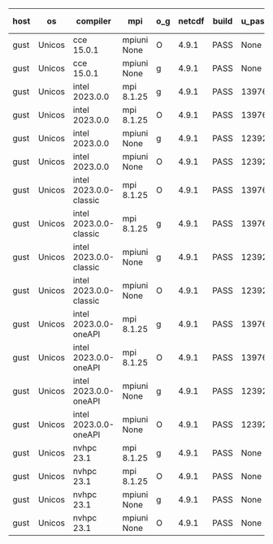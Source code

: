 

| host     | os       | compiler                              | mpi                      | o_g        | netcdf        | build       | u_pass          | u_fail          | s_pass            | s_fail            | e_pass             | e_fail             | nuopc_pass       | nuopc_fail       | artifacts link          |
|----------|----------|---------------------------------------|--------------------------|------------|---------------|-------------|-----------------|-----------------|-------------------|-------------------|--------------------|--------------------|------------------|------------------|-------------------------|
| gust | Unicos | cce 15.0.1 | mpiuni None  | O | 4.9.1  | PASS | None | None | None | None | None | None | None | None | <a href="https://github.com/esmf-org/esmf-test-artifacts/tree/691394b8c065d2ae877a4f98a2919e05d62a4226/fix_buffer-overflow/cce/15.0.1/O/mpiuni/None" target="_blank">691394b</a> | 
| gust | Unicos | cce 15.0.1 | mpiuni None  | g | 4.9.1  | PASS | None | None | None | None | None | None | None | None | <a href="https://github.com/esmf-org/esmf-test-artifacts/tree/da14594defa31b03a493d02b56c28761e3c1212c/fix_buffer-overflow/cce/15.0.1/g/mpiuni/None" target="_blank">da14594</a> | 
| gust | Unicos | intel 2023.0.0 | mpi 8.1.25  | g | 4.9.1  | PASS | 13976 | 0 | 49 | 0 | 81 | 0 | 53 | 0 | <a href="https://github.com/esmf-org/esmf-test-artifacts/tree/8d8985294244756c6782d7c422a85e23038c63cb/fix_buffer-overflow/intel/2023.0.0/g/mpi/8.1.25" target="_blank">8d89852</a> | 
| gust | Unicos | intel 2023.0.0 | mpi 8.1.25  | O | 4.9.1  | PASS | 13976 | 0 | 49 | 0 | 81 | 0 | 53 | 0 | <a href="https://github.com/esmf-org/esmf-test-artifacts/tree/3ab12b151ad63897062f072d4953e8a7a5e64452/fix_buffer-overflow/intel/2023.0.0/O/mpi/8.1.25" target="_blank">3ab12b1</a> | 
| gust | Unicos | intel 2023.0.0 | mpiuni None  | g | 4.9.1  | PASS | 12392 | 0 | 8 | 0 | 44 | 0 | None | None | <a href="https://github.com/esmf-org/esmf-test-artifacts/tree/2bb889ab2168c3280c883cabaee297739c22301a/fix_buffer-overflow/intel/2023.0.0/g/mpiuni/None" target="_blank">2bb889a</a> | 
| gust | Unicos | intel 2023.0.0 | mpiuni None  | O | 4.9.1  | PASS | 12392 | 0 | 8 | 0 | 44 | 0 | None | None | <a href="https://github.com/esmf-org/esmf-test-artifacts/tree/73e86efa0cbd8bae0c59760251f7ee37675ee89a/fix_buffer-overflow/intel/2023.0.0/O/mpiuni/None" target="_blank">73e86ef</a> | 
| gust | Unicos | intel 2023.0.0-classic | mpi 8.1.25  | O | 4.9.1  | PASS | 13976 | 0 | 49 | 0 | 81 | 0 | 53 | 0 | <a href="https://github.com/esmf-org/esmf-test-artifacts/tree/02d3778337e9a4317697a47ebc53c00ab631d11a/fix_buffer-overflow/intel/2023.0.0-classic/O/mpi/8.1.25" target="_blank">02d3778</a> | 
| gust | Unicos | intel 2023.0.0-classic | mpi 8.1.25  | g | 4.9.1  | PASS | 13976 | 0 | 49 | 0 | 81 | 0 | 53 | 0 | <a href="https://github.com/esmf-org/esmf-test-artifacts/tree/f879369b72ac7c08c1d24cd2fef4747b7d9662ed/fix_buffer-overflow/intel/2023.0.0-classic/g/mpi/8.1.25" target="_blank">f879369</a> | 
| gust | Unicos | intel 2023.0.0-classic | mpiuni None  | g | 4.9.1  | PASS | 12392 | 0 | 8 | 0 | 44 | 0 | None | None | <a href="https://github.com/esmf-org/esmf-test-artifacts/tree/6f5a9ff22a1d1bcc1d3f06e6231ff9597c8eff8b/fix_buffer-overflow/intel/2023.0.0-classic/g/mpiuni/None" target="_blank">6f5a9ff</a> | 
| gust | Unicos | intel 2023.0.0-classic | mpiuni None  | O | 4.9.1  | PASS | 12392 | 0 | 8 | 0 | 44 | 0 | None | None | <a href="https://github.com/esmf-org/esmf-test-artifacts/tree/9e3927825f7fad33df1c9d57238e58cfa3595efb/fix_buffer-overflow/intel/2023.0.0-classic/O/mpiuni/None" target="_blank">9e39278</a> | 
| gust | Unicos | intel 2023.0.0-oneAPI | mpi 8.1.25  | g | 4.9.1  | PASS | 13976 | 0 | 49 | 0 | 81 | 0 | 50 | 3 | <a href="https://github.com/esmf-org/esmf-test-artifacts/tree/80184252dfe56516cb18db7bc90f93f223147f28/fix_buffer-overflow/intel/2023.0.0-oneAPI/g/mpi/8.1.25" target="_blank">8018425</a> | 
| gust | Unicos | intel 2023.0.0-oneAPI | mpi 8.1.25  | O | 4.9.1  | PASS | 13976 | 0 | 48 | 1 | 81 | 0 | 40 | 13 | <a href="https://github.com/esmf-org/esmf-test-artifacts/tree/cc37c72a3e023ef9331e854129786610f4db9b5b/fix_buffer-overflow/intel/2023.0.0-oneAPI/O/mpi/8.1.25" target="_blank">cc37c72</a> | 
| gust | Unicos | intel 2023.0.0-oneAPI | mpiuni None  | g | 4.9.1  | PASS | 12392 | 0 | 8 | 0 | 44 | 0 | None | None | <a href="https://github.com/esmf-org/esmf-test-artifacts/tree/789e2341bd1c5259636f640c31e805aa98ae27f2/fix_buffer-overflow/intel/2023.0.0-oneAPI/g/mpiuni/None" target="_blank">789e234</a> | 
| gust | Unicos | intel 2023.0.0-oneAPI | mpiuni None  | O | 4.9.1  | PASS | 12392 | 0 | 8 | 0 | 44 | 0 | None | None | <a href="https://github.com/esmf-org/esmf-test-artifacts/tree/7e6e978a4cfbfe6f10580ef43c886fa90731ab76/fix_buffer-overflow/intel/2023.0.0-oneAPI/O/mpiuni/None" target="_blank">7e6e978</a> | 
| gust | Unicos | nvhpc 23.1 | mpi 8.1.25  | g | 4.9.1  | PASS | None | None | None | None | None | None | None | None | <a href="https://github.com/esmf-org/esmf-test-artifacts/tree/5a3f5cc3be4f4032ad7f682b78a470cb24291ea3/fix_buffer-overflow/nvhpc/23.1/g/mpi/8.1.25" target="_blank">5a3f5cc</a> | 
| gust | Unicos | nvhpc 23.1 | mpi 8.1.25  | O | 4.9.1  | PASS | None | None | None | None | None | None | None | None | <a href="https://github.com/esmf-org/esmf-test-artifacts/tree/4c193bb4edf09a41c48e970d71603c48ec65bd51/fix_buffer-overflow/nvhpc/23.1/O/mpi/8.1.25" target="_blank">4c193bb</a> | 
| gust | Unicos | nvhpc 23.1 | mpiuni None  | g | 4.9.1  | PASS | None | None | None | None | None | None | None | None | <a href="https://github.com/esmf-org/esmf-test-artifacts/tree/59a08cd0c1d74c7b9336c1623c2a195456ca7dbf/fix_buffer-overflow/nvhpc/23.1/g/mpiuni/None" target="_blank">59a08cd</a> | 
| gust | Unicos | nvhpc 23.1 | mpiuni None  | O | 4.9.1  | PASS | None | None | None | None | None | None | None | None | <a href="https://github.com/esmf-org/esmf-test-artifacts/tree/b4ddc50bf179ddd9bd6e7ce545a4b392888baca3/fix_buffer-overflow/nvhpc/23.1/O/mpiuni/None" target="_blank">b4ddc50</a> | 
